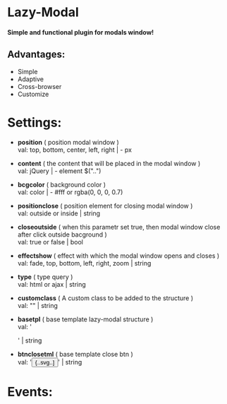 # Lazy-Modal
#### Simple and functional plugin for modals window!

## Advantages:
- Simple
- Adaptive
- Cross-browser
- Customize

# Settings:

- <b>position</b> ( position modal window ) <br>
  val: top, bottom, center, left, right | - px
 
- <b>content</b> ( the content that will be placed in the modal window ) <br>
  val: jQuery | - element $("..")

- <b>bcgcolor</b> ( background color ) <br>
  val: color | - #fff or rgba(0, 0, 0, 0.7)

- <b>positionclose</b> ( position element for closing modal window ) <br>
  val: outside or inside | string
  
- <b>closeoutside</b> ( when this parametr set true, then modal window close after click outside bacground ) <br>
  val: true or false | bool
  
- <b>effectshow</b> ( effect with which the modal window opens and closes ) <br>
   val: fade, top, bottom, left, right, zoom | string

- <b>type</b> ( type query ) <br>
   val: html or ajax | string
   
- <b>customclass</b> ( A custom class to be added to the structure ) <br>
   val: "" | string

- <b>basetpl</b> ( base template lazy-modal structure ) <br>
   val: '<div class="lazy-modal"><div class="lazy-modal-background"></div><div class="lazy-modal-scroll"><div class="lazy-modal-area-close"></div><div class="lazy-modal-container"></div></div></div>' | string

- <b>btnclosetml</b> ( base template close btn ) <br>
   val: '<button data-lazymodal-close class="lazy-modal-close">{..svg..]</button>' | string


# Events:
